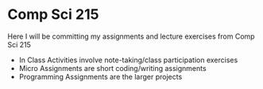 # Comp Sci 215
Here I will be committing my assignments and lecture exercises from Comp Sci 215
- In Class Activities involve note-taking/class participation exercises
- Micro Assignments are short coding/writing assignments
- Programming Assignments are the larger projects
